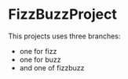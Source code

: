 # FizzBuzzProject

This projects uses three branches:
- one for fizz
- one for buzz
- and one of fizzbuzz
